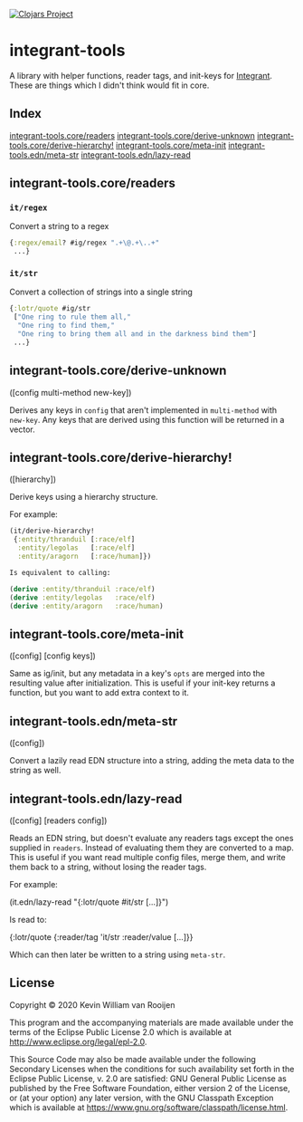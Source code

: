 [![Clojars Project](https://img.shields.io/clojars/v/integrant-tools.svg)](https://clojars.org/integrant-tools)

# integrant-tools

A library with helper functions, reader tags, and init-keys for
[Integrant](https://github.com/weavejester/integrant). These are things which I
didn't think would fit in core.

## Index

[integrant-tools.core/readers](#integrant-tools.core/readers)
[integrant-tools.core/derive-unknown](#integrant-tools.core/derive-unknown)
[integrant-tools.core/derive-hierarchy!](#integrant-tools.core/derive-hierarchy!)
[integrant-tools.core/meta-init](#integrant-tools.core/meta-init)
[integrant-tools.edn/meta-str](#integrant-tools.edn/meta-str)
[integrant-tools.edn/lazy-read](#integrant-tools.edn/lazy-read)

## integrant-tools.core/readers


### `it/regex`
  Convert a string to a regex

```clojure
{:regex/email? #ig/regex ".+\@.+\..+"
 ...}
```

### `it/str`
  Convert a collection of strings into a single string

```clojure
{:lotr/quote #ig/str
 ["One ring to rule them all,"
  "One ring to find them,"
  "One ring to bring them all and in the darkness bind them"]
 ...}
```

## integrant-tools.core/derive-unknown

([config multi-method new-key])

  Derives any keys in `config` that aren't implemented in `multi-method` with
  `new-key`. Any keys that are derived using this function will be returned in
  a vector.


## integrant-tools.core/derive-hierarchy!
([hierarchy])

  Derive keys using a hierarchy structure.

  For example:

  ```clojure
  (it/derive-hierarchy!
   {:entity/thranduil [:race/elf]
    :entity/legolas   [:race/elf]
    :entity/aragorn   [:race/human]})

  Is equivalent to calling:

  (derive :entity/thranduil :race/elf)
  (derive :entity/legolas   :race/elf)
  (derive :entity/aragorn   :race/human)
  ```


## integrant-tools.core/meta-init
([config] [config keys])

  Same as ig/init, but any metadata in a key's `opts` are merged into the
  resulting value after initialization. This is useful if your init-key returns
  a function, but you want to add extra context to it.

## integrant-tools.edn/meta-str
([config])

  Convert a lazily read EDN structure into a string, adding the meta data to
  the string as well.

## integrant-tools.edn/lazy-read
([config] [readers config])

  Reads an EDN string, but doesn't evaluate any readers tags except the ones
  supplied in `readers`. Instead of evaluating them they are converted to a map.
  This is useful if you want read multiple config files, merge them, and write
  them back to a string, without losing the reader tags.

  For example:

  (it.edn/lazy-read "{:lotr/quote #it/str [...]}")

  Is read to:

  {:lotr/quote {:reader/tag 'it/str :reader/value [...]}}

  Which can then later be written to a string using `meta-str`.

## License

Copyright © 2020 Kevin William van Rooijen

This program and the accompanying materials are made available under the
terms of the Eclipse Public License 2.0 which is available at
http://www.eclipse.org/legal/epl-2.0.

This Source Code may also be made available under the following Secondary
Licenses when the conditions for such availability set forth in the Eclipse
Public License, v. 2.0 are satisfied: GNU General Public License as published by
the Free Software Foundation, either version 2 of the License, or (at your
option) any later version, with the GNU Classpath Exception which is available
at https://www.gnu.org/software/classpath/license.html.
